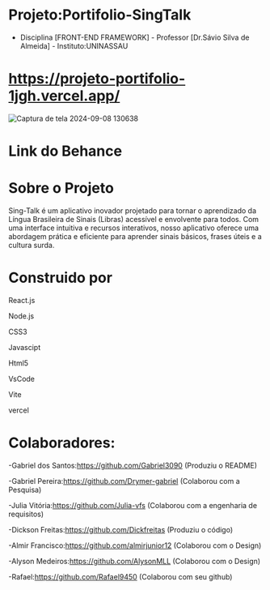# Projeto:Portifolio-SingTalk 

- Disciplina [FRONT-END FRAMEWORK] - Professor [Dr.Sávio Silva de Almeida] - Instituto:UNINASSAU

# https://projeto-portifolio-1jgh.vercel.app/

![Captura de tela 2024-09-08 130638](https://github.com/user-attachments/assets/2016d158-593f-4d15-bc4b-9329383c27fe)

# Link do Behance

# Sobre o Projeto
Sing-Talk é um aplicativo inovador projetado para tornar o aprendizado da Língua Brasileira de Sinais (Libras) acessível e envolvente para todos. Com uma interface intuitiva e recursos interativos, nosso aplicativo oferece uma abordagem prática e eficiente para aprender sinais básicos, frases úteis e a cultura surda.

# Construido por

React.js

Node.js

CSS3

Javascipt

Html5

VsCode

Vite

vercel

# Colaboradores:

 -Gabriel dos Santos:https://github.com/Gabriel3090 (Produziu o README)
 
 -Gabriel Pereira:https://github.com/Drymer-gabriel (Colaborou com a Pesquisa)
 
 -Julia Vitória:https://github.com/Julia-vfs (Colaborou com a engenharia de requisitos)
 
 -Dickson Freitas:https://github.com/Dickfreitas (Produziu o código)
 
 -Almir Francisco:https://github.com/almirjunior12 (Colaborou com o Design)
 
 -Alyson Medeiros:https://github.com/AlysonMLL (Colaborou com o Design)

 -Rafael:https://github.com/Rafael9450 (Colaborou com seu github)

